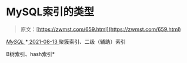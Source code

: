 <!--yml
category: 未分类
date: 0001-01-01 00:00:00
-->

# MySQL索引的类型

> 原文：[https://zwmst.com/659.html](https://zwmst.com/659.html)

   [ *MySQL* ](https://zwmst.com/mysql)*[ <time datetime="2021-08-14T07:51:40+08:00"> 2021-08-13 </time> ](https://zwmst.com/659.html)  聚簇索引、二级（辅助）索引

B树索引、hash索引*